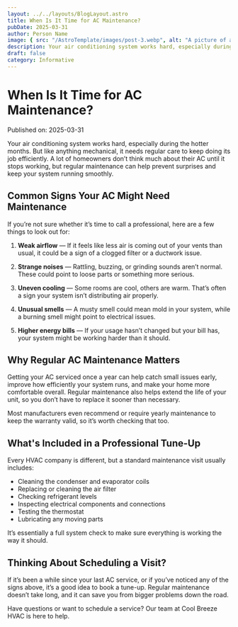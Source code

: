 ```yaml
---
layout: ../../layouts/BlogLayout.astro
title: When Is It Time for AC Maintenance?
pubDate: 2025-03-31
author: Person Name
image: { src: "/AstroTemplate/images/post-3.webp", alt: "A picture of a coder" }
description: Your air conditioning system works hard, especially during the hotter months.
draft: false
category: Informative
---
```


# When Is It Time for AC Maintenance?

Published on: 2025-03-31

Your air conditioning system works hard, especially during the hotter months. But like anything mechanical, it needs regular care to keep doing its job efficiently. A lot of homeowners don’t think much about their AC until it stops working, but regular maintenance can help prevent surprises and keep your system running smoothly.

## Common Signs Your AC Might Need Maintenance

If you’re not sure whether it’s time to call a professional, here are a few things to look out for:

1. **Weak airflow** — If it feels like less air is coming out of your vents than usual, it could be a sign of a clogged filter or a ductwork issue.

2. **Strange noises** — Rattling, buzzing, or grinding sounds aren’t normal. These could point to loose parts or something more serious.

3. **Uneven cooling** — Some rooms are cool, others are warm. That’s often a sign your system isn’t distributing air properly.

4. **Unusual smells** — A musty smell could mean mold in your system, while a burning smell might point to electrical issues.

5. **Higher energy bills** — If your usage hasn’t changed but your bill has, your system might be working harder than it should.

## Why Regular AC Maintenance Matters

Getting your AC serviced once a year can help catch small issues early, improve how efficiently your system runs, and make your home more comfortable overall. Regular maintenance also helps extend the life of your unit, so you don’t have to replace it sooner than necessary.

Most manufacturers even recommend or require yearly maintenance to keep the warranty valid, so it’s worth checking that too.

## What's Included in a Professional Tune-Up

Every HVAC company is different, but a standard maintenance visit usually includes:

- Cleaning the condenser and evaporator coils
- Replacing or cleaning the air filter
- Checking refrigerant levels
- Inspecting electrical components and connections
- Testing the thermostat
- Lubricating any moving parts

It’s essentially a full system check to make sure everything is working the way it should.

## Thinking About Scheduling a Visit?

If it’s been a while since your last AC service, or if you’ve noticed any of the signs above, it’s a good idea to book a tune-up. Regular maintenance doesn’t take long, and it can save you from bigger problems down the road.

Have questions or want to schedule a service? Our team at Cool Breeze HVAC is here to help.
